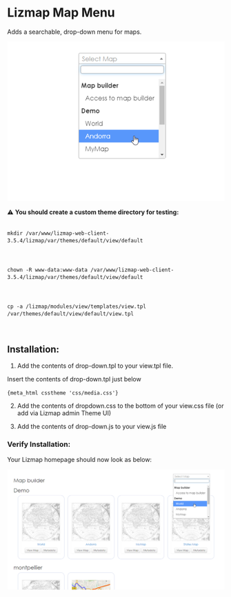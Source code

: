 # Lizmap Map Menu

Adds a searchable, drop-down menu for maps.

![alt text](LizmapDropDown2.png)

:warning: **You should create a custom theme directory for testing:** 

<code>  
mkdir /var/www/lizmap-web-client-3.5.4/lizmap/var/themes/default/view/default
</code><br/><br/>
<code>  
chown -R www-data:www-data /var/www/lizmap-web-client-3.5.4/lizmap/var/themes/default/view/default
</code><br/><br/>
<code>
cp -a /lizmap/modules/view/templates/view.tpl /var/themes/default/view/default/view.tpl
</code><br/><br/>


## Installation: 

1. Add the contents of drop-down.tpl to your view.tpl file.  

Insert the contents of drop-down.tpl just below<br/>

<code>{meta_html csstheme 'css/media.css'}</code><br/>

2. Add the contents of dropdown.css to the bottom of your view.css file (or add via Lizmap admin Theme UI)

3. Add the contents of drop-down.js to your view.js file

### Verify Installation: 

Your Lizmap homepage should now look as below: <br/>

![alt text](Lizmap-DropDown-Menu.png)




